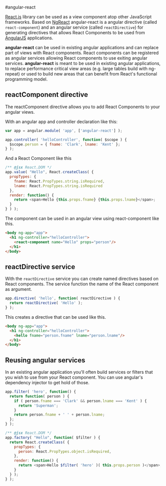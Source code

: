 #angular-react

[React.js](http://facebook.github.io/react/) library can be used as a view component atop other JavaScript frameworks. Based on [NgReact](https://github.com/davidchang/ngReact) angular-react is a angular directive (called `react-component`) and an angular service (called `reactDirective`) for generating directives that allows React Components to be used from [AngularJS](https://angularjs.org/) applications.

**angular-react** can be used in existing angular applications and can replace part of views with React components. React components can be registered as angular services allowing React components to use exiting angular services. **angular-react** is meant to be used in existing angular applications, to replace performance critical view areas (e.g. large tables build with ng-repeat) or used to build new areas that can benefit from React's functional programming model.

## reactComponent directive
The reactComponent directive allows you to add React Components to your angular views.

With an angular app and controller declaration like this:

```javascript
var app = angular.module( 'app', ['angular-react'] );

app.controller( 'helloController', function( $scope ) {
  $scope.person = { fname: 'Clark', lname: 'Kent' };
} );
```

And a React Component like this

```javascript
/** @jsx React.DOM */
app.value( "Hello", React.createClass( {
  propTypes: {
    fname: React.PropTypes.string.isRequired,
    lname: React.PropTypes.string.isRequired
  },
  render: function() {
    return <span>Hello {this.props.fname} {this.props.lname}</span>;
  }
} ) );
```
The component can be used in an angular view using react-component like this.

```html
<body ng-app="app">
  <h1 ng-controller="helloController">
    <react-component name="Hello" props="person"/>
  </h1>
</body>
```

## reactDirective service
With the `reactDirective` service you can create named directives based on React components. The service function the name of the React component as argument.

```javascript
app.directive( 'hello', function( reactDirective ) {
  return reactDirective( 'Hello' );
} );
```

This creates a directive that can be used like this.

```html
<body ng-app="app">
  <h1 ng-controller="helloController">
    <hello fname="person.fname" lname="person.lname"/>
  </h1>
</body>
```

## Reusing angular services
In an existing angular application you'll often build services or filters that you wish to use from your React component. You can use angular's dependency injector to get hold of those.

```javascript
app.filter( 'hero', function() {
  return function( person ) {
    if ( person.fname === 'Clark' && person.lname === 'Kent' ) {
      return 'Superman';
    }
    return person.fname + ' ' + person.lname;
  };
} );

/** @jsx React.DOM */
app.factory( "Hello", function( $filter ) {
  return React.createClass( {
    propTypes: {
      person: React.PropTypes.object.isRequired,
    },
    render: function() {
      return <span>Hello $filter( 'hero' )( this.props.person )</span>;
    }
  } );
} );
```






